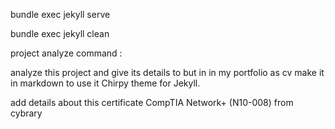 bundle exec jekyll serve

bundle exec jekyll clean 

project analyze command :

analyze this project and give its details to but in in my portfolio
as cv make it in markdown to use it  Chirpy theme for Jekyll. 




add details about this certificate CompTIA Network+ (N10-008) from cybrary